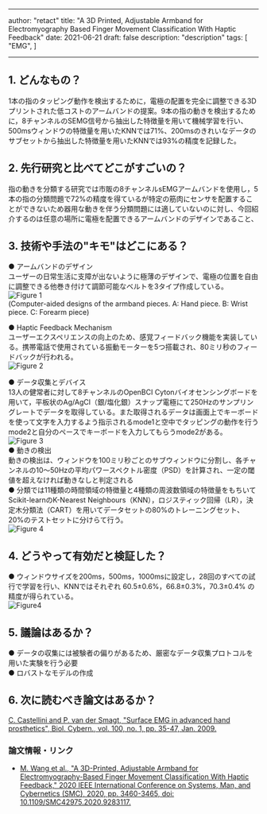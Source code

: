 
---
author: "retact"
title: "A 3D Printed, Adjustable Armband for Electromyography Based Finger Movement Classification With Haptic Feedback"
date: 2021-06-21
draft: false
description: "description"
tags: [
    "EMG",
]

---

## 1. どんなもの？
1本の指のタッピング動作を検出するために，電極の配置を完全に調整できる3Dプリントされた低コストのアームバンドの提案。9本の指の動きを検出するために，8チャンネルのSEMG信号から抽出した特徴量を用いて機械学習を行い、500msウィンドウの特徴量を用いたKNNでは71%、200msのきれいなデータのサブセットから抽出した特徴量を用いたKNNでは93%の精度を記録した。  
 


<!--more-->  

## 2. 先行研究と比べてどこがすごいの？
指の動きを分類する研究では市販の8チャンネルsEMGアームバンドを使用し，5本の指の分類問題で72%の精度を得ているが特定の筋肉にセンサを配置することができないため器用な動きを伴う分類問題には適していないのに対し、今回紹介するのは任意の場所に電極を配置できるアームバンドのデザインであること、
## 3. 技術や手法の"キモ"はどこにある？
 ● アームバンドのデザイン  
 ユーザーの日常生活に支障が出ないように極薄のデザインで、電極の位置を自由に調整できる他巻き付けて調節可能なベルトを3タイプ作成している。  
 ![Figure 1](https://ieeexplore.ieee.org/mediastore_new/IEEE/content/media/9282733/9282811/9283117/wang1-p6-wang-small.gif)  
 (Computer-aided designs of the armband pieces. A: Hand piece. B: Wrist piece. C: Forearm piece)  

 ● Haptic Feedback Mechanism  
 ユーザーエクスペリエンスの向上のため、感覚フィードバック機能を実装している。携帯電話で使用されている振動モーターを5つ搭載され、80ミリ秒のフィードバックが行われる。  
 ![Figure 2](https://ieeexplore.ieee.org/mediastore_new/IEEE/content/media/9282733/9282811/9283117/wang2-p6-wang-small.gif)  

 ● データ収集とデバイス  
 13人の健常者に対して8チャンネルのOpenBCI Cytonバイオセンシングボードを用いて，平板状のAg/AgCl（銀/塩化銀）スナップ電極にて250Hzのサンプリングレートでデータを取得している。また取得されるデータは画面上でキーボードを使って文字を入力するよう指示されるmode1と空中でタッピングの動作を行うmode2と自分のペースでキーボードを入力してもらうmode2がある。  
 ![Figure 3](https://ieeexplore.ieee.org/mediastore_new/IEEE/content/media/9282733/9282811/9283117/wang3-p6-wang-small.gif)  
 ● 動きの検出  
 動きの検出は、ウィンドウを100ミリ秒ごとのサブウィンドウに分割し、各チャンネルの10〜50Hzの平均パワースペクトル密度（PSD）を計算され、一定の閾値を超えなければ動きなしと判定される  
 ● 分類では11種類の時間領域の特徴量と4種類の周波数領域の特徴量をもちいてScikit-learnのK-Nearest Neighbours（KNN），ロジスティック回帰（LR），決定木分類法（CART）を用いてデータセットの80%のトレーニングセット、20%のテストセットに分けらて行う。  
 ![Figure 4](https://ieeexplore.ieee.org/mediastore_new/IEEE/content/media/9282733/9282811/9283117/wang.t1-p6-wang-small.gif)  
 
## 4. どうやって有効だと検証した？
 ● ウィンドウサイズを200ms，500ms，1000msに設定し，28回のすべての試行で学習を行い、KNNではそれぞれ 60.5±0.6%，66.8±0.3%，70.3±0.4% の精度が得られている。  
 ![Figure4](https://ieeexplore.ieee.org/mediastore_new/IEEE/content/media/9282733/9282811/9283117/wang.t2-p6-wang-small.gif)  
## 5. 議論はあるか？
 ● データの収集には被験者の偏りがあるため、厳密なデータ収集プロトコルを用いた実験を行う必要  
 ● ロバストなモデルの作成  

## 6. 次に読むべき論文はあるか？
[C. Castellini and P. van der Smagt, "Surface EMG in advanced hand prosthetics", Biol. Cybern., vol. 100, no. 1, pp. 35-47, Jan. 2009.](https://link.springer.com/article/10.1007/s00422-008-0278-1)
### 論文情報・リンク

- [M. Wang et al., "A 3D-Printed, Adjustable Armband for Electromyography-Based Finger Movement Classification With Haptic Feedback," 2020 IEEE International Conference on Systems, Man, and Cybernetics (SMC), 2020, pp. 3460-3465, doi: 10.1109/SMC42975.2020.9283117.](https://ieeexplore.ieee.org/document/9283117)  
